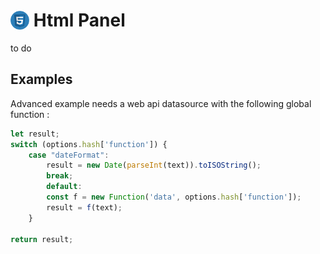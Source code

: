 # <img src="src/img/html.svg" width="30" style="margin-bottom:-5px"> Html Panel

to do

## Examples

Advanced example needs a web api datasource with the following global function :

```javascript
let result;
switch (options.hash['function']) {
    case "dateFormat":
        result = new Date(parseInt(text)).toISOString();
        break;
        default:
        const f = new Function('data', options.hash['function']);
        result = f(text);
    }

return result;
```